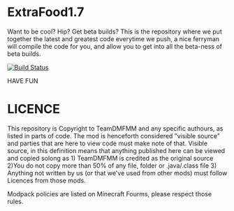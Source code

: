 ExtraFood1.7
============
 Want to be cool? Hip? Get beta builds?
 This is the repository where we put together the latest and greatest code
 everytime we push, a nice ferryman will compile the code for you, and allow you to get into all the
 beta-ness of beta builds.
 
[![Build Status](https://drone.io/github.com/TeamDmfMM/Extra-Food/status.png)](https://drone.io/github.com/TeamDmfMM/Extra-Food/latest)
 
 HAVE FUN
 
 
 LICENCE
============
 This repository is Copyright to TeamDMFMM and any specific authours, as listed in parts of code. The mod is henceforth considered "visible source" and parties that are here to view code must make note of that. Visible source, in this definition means that anything published here can be viewed and copied solong as 1) TeamDMFMM is credited as the original source 2)You do not copy more than 50% of any file, folder or .java/.class file 3) Anything not written by us (or that we've used from other mods) must follow Licences from those mods.
 
 Modpack policies are listed on Minecraft Fourms, please respect those rules.
